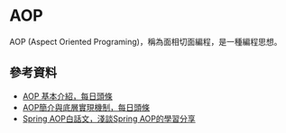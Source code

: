 # AOP
AOP (Aspect Oriented Programing)，稱為面相切面編程，是一種編程思想。

## 參考資料
- [AOP 基本介紹，每日頭條](https://kknews.cc/zh-tw/code/3aezoxa.html)
- [AOP簡介與底層實現機制，每日頭條](https://kknews.cc/zh-tw/code/azq2yzg.html)
- [Spring AOP白話文，淺談Spring AOP的學習分享](https://medium.com/appxtech/spring-aop%E7%99%BD%E8%A9%B1%E6%96%87-%E6%B7%BA%E8%AB%87spring-aop%E7%9A%84%E5%AD%B8%E7%BF%92%E5%88%86%E4%BA%AB-1985489d008)

